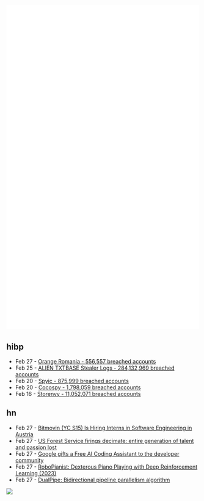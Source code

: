 ![Metrics](https://raw.githubusercontent.com/phixion/phixion/master/metrics.svg)

## hibp

<!--
for https://github.com/phixion/phixion/blob/main/.github/workflows/feeds.yml
-->
<!--START_SECTION:haveibeenpwnd-->
- Feb 27 - [Orange Romania - 556,557 breached accounts](https://haveibeenpwned.com/PwnedWebsites#OrangeRomania)
- Feb 25 - [ALIEN TXTBASE Stealer Logs - 284,132,969 breached accounts](https://haveibeenpwned.com/PwnedWebsites#AlienStealerLogs)
- Feb 20 - [Spyic - 875,999 breached accounts](https://haveibeenpwned.com/PwnedWebsites#Spyic)
- Feb 20 - [Cocospy - 1,798,059 breached accounts](https://haveibeenpwned.com/PwnedWebsites#Cocospy)
- Feb 16 - [Storenvy - 11,052,071 breached accounts](https://haveibeenpwned.com/PwnedWebsites#Storenvy)
<!--END_SECTION:haveibeenpwnd-->

## hn

<!--
for https://github.com/phixion/phixion/blob/main/.github/workflows/feeds.yml
-->
<!--START_SECTION:hn-->
- Feb 27 - [Bitmovin (YC S15) Is Hiring Interns in Software Engineering in Austria](https://bitmovin.com/careers/7863755002/)
- Feb 27 - [US Forest Service firings decimate: entire generation of talent and passion lost](https://grist.org/politics/forest-service-firings-decimate-already-understaffed-agency/)
- Feb 27 - [Google gifts a Free AI Coding Assistant to the developer community](https://techcrunch.com/2025/02/25/google-launches-a-free-ai-coding-assistant-with-very-high-usage-caps/)
- Feb 27 - [RoboPianist: Dexterous Piano Playing with Deep Reinforcement Learning (2023)](https://kzakka.com/robopianist/#demo)
- Feb 27 - [DualPipe: Bidirectional pipeline parallelism algorithm](https://github.com/deepseek-ai/DualPipe)
<!--END_SECTION:hn-->

<!--
for https://yhype.me
-->
![](https://hit.yhype.me/github/profile?user_id=13013670)
